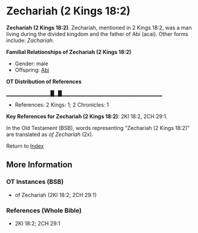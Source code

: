 # Zechariah (2 Kings 18:2)
**Zechariah (2 Kings 18:2)**. 
Zechariah, mentioned in 2 Kings 18:2, was a man living during the divided kingdom and the father of Abi (acai). 
Other forms include: 
*Zachariah*. 




**Familial Relationships of Zechariah (2 Kings 18:2)**


* Gender: male
* Offspring: [Abi](Abi.md)


**OT Distribution of References**

▁▁▁▁▁▁▁▁▁▁▁█▁█▁▁▁▁▁▁▁▁▁▁▁▁▁▁▁▁▁▁▁▁▁▁▁▁▁
* References: 2 Kings: 1; 2 Chronicles: 1



**Key References for Zechariah (2 Kings 18:2)**: 
2KI 18:2, 2CH 29:1. 


In the Old Testament (BSB), words representing “Zechariah (2 Kings 18:2)” are translated as 
*of Zechariah* (2x). 




Return to [Index](00-Index.md)

## More Information

### OT Instances (BSB)

* of Zechariah (2KI 18:2; 2CH 29:1)



### References (Whole Bible)

* 2KI 18:2; 2CH 29:1



